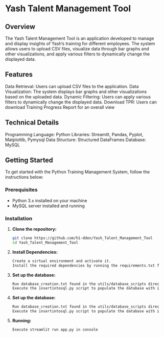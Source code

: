 # Yash Talent Management Tool

## Overview

The Yash Talent Management Tool is an application developed to manage and display insights of Yash’s training for different employees. The system allows users to upload CSV files, visualize data through bar graphs and other visualizations, and apply various filters to dynamically change the displayed data.

## Features

Data Retrieval: Users can upload CSV files to the application.
Data Visualization: The system displays bar graphs and other visualizations based on the uploaded data.
Dynamic Filtering: Users can apply various filters to dynamically change the displayed data.
Download TPR: Users can download Training Progress Report for an overall view

## Technical Details

Programming Language: Python
Libraries: Streamlit, Pandas, Pyplot, Matplotlib, Pymysql
Data Structure: Structured DataFrames
Database: MySQL

## Getting Started

To get started with the Python Training Management System, follow the instructions below:

### Prerequisites

- Python 3.x installed on your machine
- MySQL server installed and running

### Installation

1. **Clone the repository:**
   ```bash
   git clone https://github.com/h1-dden/Yash_Talent_Management_Tool
   cd Yash_Talent_Management_Tool

2. **Install Dependencies:**
   ```bash
   Create a virtual environment and activate it.
   Install the required dependencies by running the requirements.txt file.

3. **Set up the database:**
   ```bash
   Run database_creation.txt found in the utils/database_scripts directory in your MySQL environment to create the necessary database structure.
   Execute the insertintosql.py script to populate the database with initial data.

4. **Set up the database:**
   ```bash
   Run database_creation.txt found in the utils/database_scripts directory in your MySQL environment to create the necessary database structure.
   Execute the insertintosql.py script to populate the database with initial data.

4. **Running:**
   ```bash
   Execute streamlit run app.py in console

